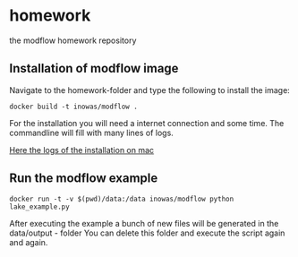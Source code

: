 # homework
the modflow homework repository

## Installation of modflow image

Navigate to the homework-folder and type the following to install the image:

```shell
docker build -t inowas/modflow .
```

For the installation you will need a internet connection and some time.
The commandline will fill with many lines of logs.

[Here the logs of the installation on mac](./log_docker_modflow_image_installation.log)

## Run the modflow example

```shell
docker run -t -v $(pwd)/data:/data inowas/modflow python lake_example.py
```

After executing the example a bunch of new files will be generated in the data/output - folder
You can delete this folder and execute the script again and again.

